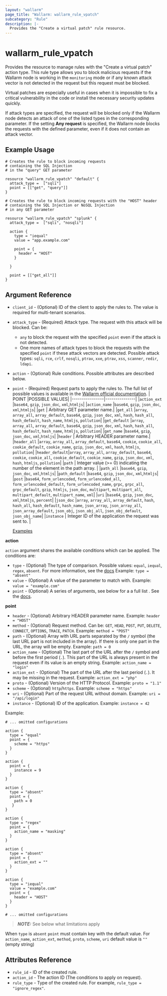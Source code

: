 ```yaml
---
layout: "wallarm"
page_title: "Wallarm: wallarm_rule_vpatch"
subcategory: "Rule"
description: |-
  Provides the "Create a virtual patch" rule resource.
---
```


# wallarm_rule_vpatch

Provides the resource to manage rules with the "Create a virtual patch" action type. This rule type allows you to block malicious requests if the Wallarm node is working in the `monitoring` mode or if any known attack vector is not detected in the request but this request must be blocked.

Virtual patches are especially useful in cases when it is impossible to fix a critical vulnerability in the code or install the necessary security updates quickly.

If attack types are specified, the request will be blocked only if the Wallarm node detects an attack of one of the listed types in the corresponding parameter. If the setting **Any request** is specified, the Wallarm node blocks the requests with the defined parameter, even if it does not contain an attack vector.

## Example Usage

```hcl
# Creates the rule to block incoming requests
# containing the SQL Injection
# in the "query" GET parameter

resource "wallarm_rule_vpatch" "default" {
  attack_type =  ["sqli"]
  point = [["get", "query"]]
}

# Creates the rule to block incoming requests with the "HOST" header
# containing the SQL Injection or NoSQL Injection
# in any GET parameter

resource "wallarm_rule_vpatch" "splunk" {
  attack_type =  ["sqli", "nosqli"]

  action {
    type = "iequal"
    value = "app.example.com"

    point = {
      header = "HOST"
    }
    
  }
  
  point = [["get_all"]]
}

```

## Argument Reference

* `client_id` - (Optional) ID of the client to apply the rules to. The value is required for multi-tenant scenarios.
* `attack_type` - (Required) Attack type. The request with this attack will be blocked. Can be:
  * `any` to block the request with the specified `point` even if the attack is not detected.
  * One more names of attack types to block the requests with the specified `point` if these attack vectors are detected. Possible attack types: `sqli`, `rce`, `crlf`, `nosqli`, `ptrav`, `xxe`, `ptrav`, `xss`, `scanner`, `redir`, `ldapi`.
* `action` - (Optional) Rule conditions. Possible attributes are described below.
* `point` - (Required) Request parts to apply the rules to. The full list of possible values is available in the [Wallarm official documentation](https://docs.wallarm.com/user-guides/rules/request-processing/#identifying-and-parsing-the-request-parts).
  |     POINT      |POSSIBLE VALUES|
  |----------------|---------------|
  |`action_ext`    |`base64`, `gzip`, `json_doc`, `xml`,`htmljs`|
  |`action_name`   |`base64`, `gzip`, `json_doc`, `xml`,`htmljs`|
  |`get`           | Arbitrary GET parameter name.|
  |`get_all`       |`array`, `array_all`, `array_default`, `base64`, `gzip`, `json_doc`, `xml`, `hash`, `hash_all`, `hash_default`, `hash_name`, `htmljs`, `pollution`|
  |`get_default`   |`array`, `array_all`, `array_default`, `base64`, `gzip`, `json_doc`, `xml`, `hash`, `hash_all`, `hash_default`, `hash_name`, `htmljs`, `pollution`|
  |`get_name`      |`base64`, `gzip`, `json_doc`, `xml`,`htmljs`|
  |`header`        | Arbitrary HEADER parameter name.|
  |`header_all`    |`array`, `array_all`, `array_default`, `base64`, `cookie`, `cookie_all`, `cookie_default`, `cookie_name`, `gzip`, `json_doc`, `xml`, `hash`, `htmljs`, `pollution`|
  |`header_default`|`array`, `array_all`, `array_default`, `base64`, `cookie`, `cookie_all`, `cookie_default`, `cookie_name`, `gzip`, `json_doc`, `xml`, `hash`, `htmljs`, `pollution`|
  |`path`          | Integer value (>= 0) indicating the number of the element in the path array. |
  |`path_all`      |`base64`, `gzip`, `json_doc`, `xml`,`htmljs`|
  |`path_default`  |`base64`, `gzip`, `json_doc`, `xml`,`htmljs`|
  |`post`          |`base64`, `form_urlencoded`, `form_urlencoded_all`, `form_urlencoded_default`, `form_urlencoded_name`, `grpc`, `grpc_all`, `grpc_default`, `gzip`, `htmljs`, `json_doc`, `multipart`, `multipart_all`, `multipart_default`, `multipart_name`, `xml`|
  |`uri`           |`base64`, `gzip`, `json_doc`, `xml`,`htmljs`, `percent`|
  |`json_doc`   |`array`, `array_all`, `array_default`, `hash`, `hash_all`, `hash_default`, `hash_name`, `json_array`, `json_array_all`, `json_array_default`, `json_obj`, `json_obj_all`, `json_obj_default`, `json_obj_name`|
  |`instance`      | Integer ID of the application the request was sent to. |

  [Examples](https://registry.terraform.io/providers/wallarm/wallarm/latest/docs/guides/point)

**action**

`action` argument shares the available
conditions which can be applied. The conditions are:

* `type` - (Optional) The type of comparison. Possible values: `equal`, `iequal`, `regex`, `absent`.
  For more information, see the [docs](https://docs.wallarm.com/user-guides/rules/add-rule/#condition-types)
  Example:
  `type = "absent"`
* `value` - (Optional) A value of the parameter to match with.
  Example:
  `value = "example.com"`
* `point` - (Optional) A series of arguments, see below for a a full list . See the [docs](https://docs.wallarm.com/user-guides/rules/request-processing/#parameter-parsing).

**point**

  * `header` - (Optional) Arbitrary HEADER parameter name.
  Example:
  `header = "HOST"`
  * `method` - (Optional) Request method. Can be: `GET`, `HEAD`, `POST`, `PUT`, `DELETE`, `CONNECT`, `OPTIONS`, `TRACE`, `PATCH`.
  Example:
  `method = "POST"`
  * `path` - (Optional) Array with URL parts separated by the `/` symbol (the last URL part is not included in the array). If there is only one part in the URL, the array will be empty.
  Example:
  `path = 0`
  * `action_name` - (Optional) The last part of the URL after the `/` symbol and before the first period (`.`). This part of the URL is always present in the request even if its value is an empty string.
  Example:
  `action_name = "login"`
  * `action_ext` - (Optional) The part of the URL after the last period (`.`). It may be missing in the request.
  Example:
  `action_ext = "php"`
  * `proto` - (Optional) Version of the HTTP Protocol.
  Example:
  `proto = "1.1"`
  * `scheme` - (Optional) `http`/`https`.
  Example:
  `scheme = "https"` 
  * `uri` - (Optional) Part of the request URL without domain.
  Example:
  `uri = "/api/login"` 
  * `instance` - (Optional) ID of the application.
  Example:
  `instance = 42`

Example:

  ```hcl
  # ... omitted configurations

  action {
    type = "equal"
    point = {
      scheme = "https"
    }
  }

  action {
    point = {
      instance = 9
    }
  }
  
  action {
    type = "absent"
    point = {
      path = 0
     }
  }

  action {
    type = "regex"
    point = {
      action_name = "masking"
    }
  }

  action {
    type = "absent"
    point = {
      action_ext = ""
    }
  }

  action {
    type = "iequal"
    value = "example.com"
    point = {
      header = "HOST"
    }
  }

  # ... omitted configurations
  ```

> **_NOTE:_**
See below what limitations apply

When `type` is `absent`
`point` must contain key with the default value. For `action_name`, `action_ext`, `method`, `proto`, `scheme`, `uri` default value is `""` (empty string)

## Attributes Reference

* `rule_id` - ID of the created rule.
* `action_id` - The action ID (The conditions to apply on request).
* `rule_type` - Type of the created rule. For example, `rule_type = "ignore_regex"`.
